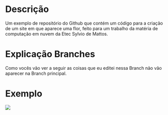# Descrição

Um exemplo de repositório do Github que contém um código para a criação de um site em que aparece uma flor, feito para um trabalho da matéria de computação em nuvem da Etec Sylvio de Mattos.

# Explicação Branches

Como vocês vão ver a seguir as coisas que eu editei nessa Branch não vão aparecer na Branch principal.

# Exemplo

![](./exemploflor.png)

